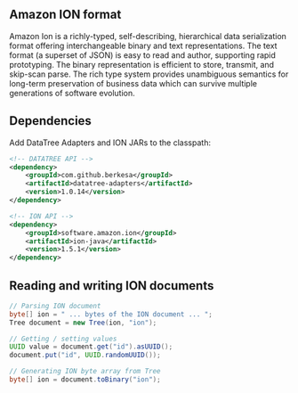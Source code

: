 ## Amazon ION format

Amazon Ion is a richly-typed, self-describing, hierarchical data serialization format
offering interchangeable binary and text representations. The text format (a superset of JSON)
is easy to read and author, supporting rapid prototyping. The binary representation is efficient
to store, transmit, and skip-scan parse. The rich type system provides unambiguous semantics for
long-term preservation of business data which can survive multiple generations of software evolution. 

## Dependencies

Add DataTree Adapters and ION JARs to the classpath:

```xml
<!-- DATATREE API -->
<dependency>
    <groupId>com.github.berkesa</groupId>
    <artifactId>datatree-adapters</artifactId>
    <version>1.0.14</version>
</dependency>

<!-- ION API -->
<dependency>
    <groupId>software.amazon.ion</groupId>
    <artifactId>ion-java</artifactId>
    <version>1.5.1</version>
</dependency>
```

## Reading and writing ION documents

```java
// Parsing ION document
byte[] ion = " ... bytes of the ION document ... ";
Tree document = new Tree(ion, "ion");

// Getting / setting values
UUID value = document.get("id").asUUID();
document.put("id", UUID.randomUUID());

// Generating ION byte array from Tree
byte[] ion = document.toBinary("ion");
``` 